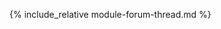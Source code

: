 
{% include_relative module-forum-thread.md %}


<!-- Comments:
- The DokuWiki include syntax has been converted to the Jekyll include_relative syntax for Markdown.
- The comment within the DokuWiki file has been preserved as it contains an important note regarding the functionality of the forum.
-->